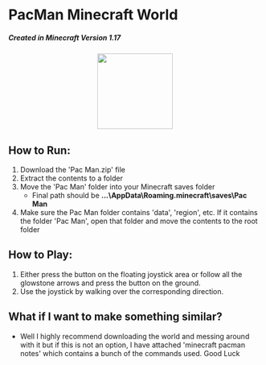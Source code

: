 # PacMan Minecraft World
##### Created in Minecraft Version 1.17

<div style="text-align: center"><figure><a href="https://youtu.be/2-fcUHKl-so" target="_blank"><img style="height: 150px" src="https://img.itch.zone/aW1nLzg1NTYyNzMucG5n/original/cZC03%2B.png"></a></figure></div>


## How to Run:
1. Download the 'Pac Man.zip' file
2. Extract the contents to a folder
3. Move the 'Pac Man' folder into your Minecraft saves folder
   * Final path should be __...\AppData\Roaming\.minecraft\saves\Pac Man__
4. Make sure the Pac Man folder contains 'data', 'region', etc. If it contains the folder 'Pac Man', open that folder and move the contents to the root folder
   
## How to Play:
1. Either press the button on the floating joystick area or follow all the glowstone arrows and press the button on the ground.
2. Use the joystick by walking over the corresponding direction.

## What if I want to make something similar?
* Well I highly recommend downloading the world and messing around with it but if this is not an option, I have attached 'minecraft pacman notes' which contains a bunch of the commands used. Good Luck
